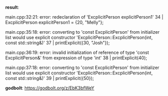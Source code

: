 **result**:
 
main.cpp:32:21: error: redeclaration of 'ExcplicitPerson explicitPerson1'
   34 |     ExcplicitPerson explicitPerson1 = {20, "Melly"};

main.cpp:35:18: error: converting to 'const ExcplicitPerson' from initializer list would use explicit constructor 'ExcplicitPerson::ExcplicitPerson(int, const std::string&)'
   37 |     printExplicit({30, "Josh"});

main.cpp:36:19: error: invalid initialization of reference of type 'const ExcplicitPerson&' from expression of type 'int'
   38 |     printExplicit(40);

main.cpp:37:18: error: converting to 'const ExcplicitPerson' from initializer list would use explicit constructor 'ExcplicitPerson::ExcplicitPerson(int, const std::string&)'
   39 |     printExplicit({50});
 
**godbolt**: https://godbolt.org/z/EbK3bfWeY